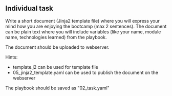 ## Individual task

Write a short document (Jinja2 template file) where you will express your mind how you are enjoying the bootcamp (max 2 sentences).
The document can be plain text where you will include variables (like your name, module name, technologies learned) from the playbook.

The document should be uploaded to webserver.

Hints: 
* template.j2 can be used for template file
* 05_jinja2_template.yaml can be used to publish the document on the webserver 

The playbook should be saved as "02_task.yaml"
